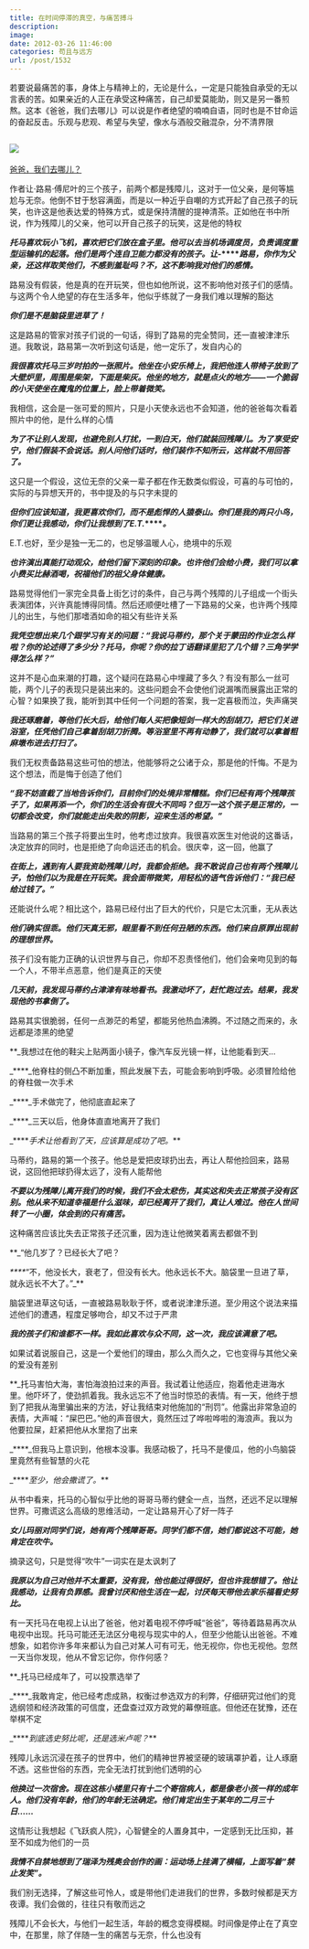 ```yaml
---
title: 在时间停滞的真空，与痛苦搏斗
description: 
image: 
date: 2012-03-26 11:46:00
categories: 苟且与远方
url: /post/1532
---
```


若要说最痛苦的事，身体上与精神上的，无论是什么，一定是只能独自承受的无以言表的苦。如果亲近的人正在承受这种痛苦，自己却爱莫能助，则又是另一番煎熬。这本《爸爸，我们去哪儿》可以说是作者绝望的喃喃自语，同时也是不甘命运的奋起反击。乐观与悲观、希望与失望，像水与酒般交融混杂，分不清界限

## [![](https://cdn.victor42.work/posts/2012-03/03-26/1.jpg)](http://book.douban.com/subject/4732123/)

[爸爸，我们去哪儿？](http://book.douban.com/subject/4732123/ "爸爸，我们去哪儿？")

作者让·路易·傅尼叶的三个孩子，前两个都是残障儿，这对于一位父亲，是何等尴尬与无奈。他倒不甘于愁容满面，而是以一种近乎自嘲的方式开起了自己孩子的玩笑，也许这是他表达爱的特殊方式，或是保持清醒的提神清茶。正如他在书中所说，作为残障儿的父亲，他可以开自己孩子的玩笑，这是他的特权

**_托马喜欢玩小飞机，喜欢把它们放在盒子里。他可以去当机场调度员，负责调度重型运输机的起落。他们是两个连自卫能力都没有的孩子。让-_****_路易，你作为父亲，还这样取笑他们，不感到羞耻吗？不，这不影响我对他们的感情。_**

路易没有假装，他是真的在开玩笑，但也如他所说，这不影响他对孩子们的感情。与这两个令人绝望的存在生活多年，他似乎练就了一身我们难以理解的豁达

**_你们是不是脑袋里进草了！_**

这是路易的管家对孩子们说的一句话，得到了路易的完全赞同，还一直被津津乐道。我敢说，路易第一次听到这句话是，他一定乐了，发自内心的

**_我很喜欢托马三岁时拍的一张照片。他坐在小安乐椅上，我把他连人带椅子放到了大壁炉里，周围是柴架，下面是柴灰。他坐的地方，就是点火的地方——一个脆弱的小天使坐在魔鬼的位置上，脸上带着微笑。_**

我相信，这会是一张可爱的照片，只是小天使永远也不会知道，他的爸爸每次看着照片中的他，是什么样的心情

**_为了不让别人发现，也避免别人打扰，一到白天，他们就装回残障儿。为了享受安宁，他们假装不会说话。别人问他们话时，他们装作不知所云，这样就不用回答了。_**

这只是一个假设，这位无奈的父亲一辈子都在作无数类似假设，可喜的与可怕的，实际的与异想天开的，书中提及的与只字未提的

**_但你们应该知道，我更喜欢你们，而不是彪悍的人猿泰山。你们是我的两只小鸟，你们更让我感动，你们让我想到了E.T._****_。_**

E.T.也好，至少是独一无二的，也足够温暖人心，绝境中的乐观

**_也许演出真能打动观众，给他们留下深刻的印象。也许他们会给小费，我们可以拿小费买比赫酒喝，祝福他们的祖父身体健康。_**

路易觉得他们一家完全具备上街乞讨的条件，自己与两个残障的儿子组成一个街头表演团体，兴许真能博得同情。然后还顺便吐槽了一下路易的父亲，也许两个残障儿的出生，与他们那嗜酒如命的祖父有些许关系

**_我凭空想出来几个跟学习有关的问题：“我说马蒂约，那个关于蒙田的作业怎么样啦？你的论述得了多少分？托马，你呢？你的拉丁语翻译里犯了几个错？三角学学得怎么样？”_**

这并不是心血来潮的打趣，这个疑问在路易心中埋藏了多久？有没有那么一丝可能，两个儿子的表现只是装出来的。这些问题会不会使他们说漏嘴而展露出正常的心智？如果换了我，能听到其中任何一个问题的答案，我一定喜极而泣，失声痛哭

**_我还琢磨着，等他们长大后，给他们每人买把像短剑一样大的刮胡刀，把它们关进浴室，任凭他们自己拿着刮胡刀折腾。等浴室里不再有动静了，我们就可以拿着粗麻墩布进去打扫了。_**

我们无权责备路易这些可怕的想法，他能够将之公诸于众，那是他的忏悔。不是为这个想法，而是悔于创造了他们

**_“我不妨直截了当地告诉你们，目前你们的处境非常糟糕。你们已经有两个残障孩子了，如果再添一个，你们的生活会有很大不同吗？但万一这个孩子是正常的，一切都会改变，你们就能走出失败的阴影，迎来生活的希望。”_**

当路易的第三个孩子将要出生时，他考虑过放弃。我很喜欢医生对他说的这番话，决定放弃的同时，也是拒绝了向命运还击的机会。很庆幸，这一回，他赢了

**_在街上，遇到有人要我资助残障儿时，我都会拒绝。我不敢说自己也有两个残障儿子，怕他们以为我是在开玩笑。我会面带微笑，用轻松的语气告诉他们：“我已经给过钱了。”_**

还能说什么呢？相比这个，路易已经付出了巨大的代价，只是它太沉重，无从表达

**_他们确实很乖。他们天真无邪，眼里看不到任何丑陋的东西。他们来自原罪出现前的理想世界。_**

孩子们没有能力正确的认识世界与自己，你却不忍责怪他们，他们会亲吻见到的每一个人，不带半点恶意，他们是真正的天使

**_几天前，我发现马蒂约占津津有味地看书。我激动坏了，赶忙跑过去。结果，我发现他的书拿倒了。_**

路易其实很脆弱，任何一点渺茫的希望，都能另他热血沸腾。不过随之而来的，永远都是漆黑的绝望

**_我想过在他的鞋尖上贴两面小镜子，像汽车反光镜一样，让他能看到天…

_****_他脊柱的侧凸不断加重，照此发展下去，可能会影响到呼吸。必须冒险给他的脊柱做一次手术

_****_手术做完了，他彻底直起来了

_****_三天以后，他身体直直地离开了我们

_****_手术让他看到了天，应该算是成功了吧。_**

马蒂约，路易的第一个孩子。他总是爱把皮球扔出去，再让人帮他捡回来，路易说，这回他把球扔得太远了，没有人能帮他

**_不要以为残障儿离开我们的时候，我们不会太悲伤，其实这和失去正常孩子没有区别。他从来不知道幸福是什么滋味，却已经离开了我们，真让人难过。他在人世间转了一小圈，体会到的只有痛苦。_**

这种痛苦应该比失去正常孩子还沉重，因为连让他微笑着离去都做不到

**_“他几岁了？已经长大了吧？

_****_“不，他没长大，衰老了，但没有长大。他永远长不大。脑袋里一旦进了草，就永远长不大了。”_**

脑袋里进草这句话，一直被路易耿耿于怀，或者说津津乐道。至少用这个说法来描述他们的遭遇，程度足够吻合，却又不过于严肃

**_我的孩子们和谁都不一样。我如此喜欢与众不同，这一次，我应该满意了吧。_**

如果试着说服自己，这是一个爱他们的理由，那么久而久之，它也变得与其他父亲的爱没有差别

**_托马害怕大海，害怕海浪拍过来的声音。我试着让他适应，抱着他走进海水里。他吓坏了，使劲抓着我。我永远忘不了他当时惊恐的表情。有一天，他终于想到了把我从海里骗出来的方法，好让我结束对他施加的“刑罚”。他露出非常急迫的表情，大声喊：“屎巴巴。”他的声音很大，竟然压过了哗啦哗啦的海浪声。我以为他要拉屎，赶紧把他从水里抱了出来

_****_但我马上意识到，他根本没事。我感动极了，托马不是傻瓜，他的小鸟脑袋里竟然有些智慧的火花

_****_至少，他会撒谎了。_**

从书中看来，托马的心智似乎比他的哥哥马蒂约健全一点，当然，还远不足以理解世界。可撒谎这么高级的思维活动，一定让路易开心了好一阵子

**_女儿玛丽对同学们说，她有两个残障哥哥。同学们都不信，她们都说这不可能，她肯定在吹牛。_**

摘录这句，只是觉得“吹牛”一词实在是太讽刺了

**_我原以为自己对他并不太重要，没有我，他也能过得很好，但也许我想错了。他让我感动，让我有负罪感。我曾讨厌和他生活在一起，讨厌每天带他去家乐福看史努比。_**

有一天托马在电视上认出了爸爸，他对着电视不停呼喊“爸爸”，等待着路易再次从电视中出现。托马可能还无法区分电视与现实中的人，但至少他能认出爸爸。不难想象，如若你许多年来都认为自己对某人可有可无，他无视你，你也无视他。忽然一天当你发现，他从不曾忘记你，你作何感？

**_托马已经成年了，可以投票选举了

_****_我敢肯定，他已经考虑成熟，权衡过参选双方的利弊，仔细研究过他们的竞选纲领和经济政策的可信度，还盘查过双方政党的幕僚班底。但他还在犹豫，还在举棋不定

_****_到底选史努比呢，还是选米卢呢？_**

残障儿永远沉浸在孩子的世界中，他们的精神世界被坚硬的玻璃罩护着，让人琢磨不透。这些世俗的东西，完全无法打扰到他们透明的心

**_他换过一次宿舍。现在这栋小楼里只有十二个寄宿病人，都是像老小孩一样的成年人。他们没有年龄，他们的年龄无法确定。他们肯定出生于某年的二月三十日……_**

这情形让我想起《飞跃疯人院》，心智健全的人置身其中，一定感到无比压抑，甚至不如成为他们的一员

**_我情不自禁地想到了瑞泽为残奥会创作的画：运动场上挂满了横幅，上面写着“禁止发笑”。_**

我们别无选择，了解这些可怜人，或是带他们走进我们的世界，多数时候都是天方夜谭。我们会做的，往往只有敬而远之

残障儿不会长大，与他们一起生活，年龄的概念变得模糊。时间像是停止在了真空中，在那里，除了伴随一生的痛苦与无奈，什么也没有